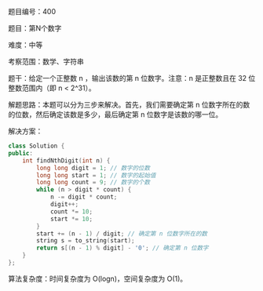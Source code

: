 题目编号：400

题目：第N个数字

难度：中等

考察范围：数学、字符串

题干：给定一个正整数 n ，输出该数的第 n 位数字。注意：n 是正整数且在 32 位整数范围内（即 n < 2^31）。

解题思路：本题可以分为三步来解决。首先，我们需要确定第 n 位数字所在的数的位数，然后确定该数是多少，最后确定第 n 位数字是该数的哪一位。

解决方案：

```cpp
class Solution {
public:
    int findNthDigit(int n) {
        long long digit = 1; // 数字的位数
        long long start = 1; // 数字的起始值
        long long count = 9; // 数字的个数
        while (n > digit * count) {
            n -= digit * count;
            digit++;
            count *= 10;
            start *= 10;
        }
        start += (n - 1) / digit; // 确定第 n 位数字所在的数
        string s = to_string(start);
        return s[(n - 1) % digit] - '0'; // 确定第 n 位数字
    }
};
```

算法复杂度：时间复杂度为 O(logn)，空间复杂度为 O(1)。